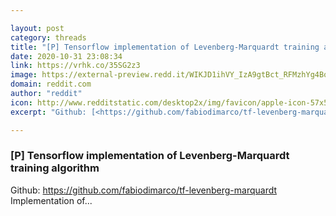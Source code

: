 ```yaml
---

layout: post
category: threads
title: "[P] Tensorflow implementation of Levenberg-Marquardt training algorithm"
date: 2020-10-31 23:08:34
link: https://vrhk.co/35SG2z3
image: https://external-preview.redd.it/WIKJD1ihVY_IzA9gtBct_RFMzhYg4BoO_fpRf25uG7E.jpg?width=420&height=219.895287958&auto=webp&crop=420:219.895287958,smart&s=45e8447ba8a16f6e8268accbb2a946d00b51c3d3
domain: reddit.com
author: "reddit"
icon: http://www.redditstatic.com/desktop2x/img/favicon/apple-icon-57x57.png
excerpt: "Github: [<https://github.com/fabiodimarco/tf-levenberg-marquardt>](<https://github.com/fabiodimarco/tf-levenberg-marquardt>) Implementation of..."

---
```


### [P] Tensorflow implementation of Levenberg-Marquardt training algorithm

Github: [<https://github.com/fabiodimarco/tf-levenberg-marquardt>](<https://github.com/fabiodimarco/tf-levenberg-marquardt>) Implementation of...